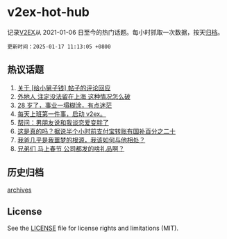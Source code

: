# v2ex-hot-hub

 记录[V2EX](https://www.v2ex.com/)从 2021-01-06 日至今的热门话题。每小时抓取一次数据，按天[归档](archives)。

`更新时间：2025-01-17 11:13:05 +0800`

## 热议话题

1. [关于 [给小舅子钱] 帖子的评论回应](https://www.v2ex.com/t/1105494)
1. [外地人 注定没法留在上海 这种情况怎么破](https://www.v2ex.com/t/1105580)
1. [28 岁了，事业一塌糊涂，有点迷茫](https://www.v2ex.com/t/1105724)
1. [每天上班第一件事，启动 v2ex。](https://www.v2ex.com/t/1105715)
1. [帮问：男朋友说和我谈恋爱变胖了](https://www.v2ex.com/t/1105516)
1. [这是真的吗？据说半个小时前支付宝转账有国补百分之二十](https://www.v2ex.com/t/1105570)
1. [我爸几乎是我噩梦的根源，我该如何与他相处？](https://www.v2ex.com/t/1105718)
1. [兄弟们 马上春节 公司都发的啥礼品啊？](https://www.v2ex.com/t/1105558)

## 历史归档

[archives](archives)

## License

See the [LICENSE](LICENSE) file for license rights and limitations (MIT).
